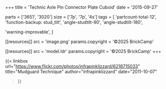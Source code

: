 +++
title = 'Technic Axle Pin Connector Plate Cuboid'
date  = '2015-09-27'

parts = ['3651', '3020']
size  = ['7p', '7p', '4s']
tags  = [
  'partcount-total-12',
  'function-backup: stud_tilt',
  'angle-studtilt-90',
  'angle-studtilt-180',

  'warning-improvable',
]

[[resources]]
src              = 'image.png'
params.copyright = '©2025 BrickCamp'

[[resources]]
src              = 'model.ldr'
params.copyright = '©2025 BrickCamp'
+++

{{< linkbox
    url="https://www.flickr.com/photos/infrapinklizzard/6218715033"
    title="Mudguard Technique"
    author="infrapinklizzard"
    date="2011-10-07"
>}}
